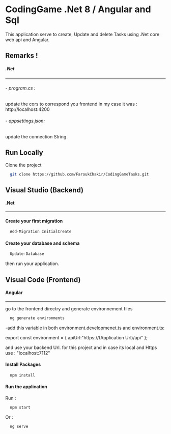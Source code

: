 
# CodingGame .Net 8 / Angular and Sql

This application serve to create, Update and delete Tasks using .Net core web api and Angular.


## Remarks !

##### .Net
---
###### - program.cs : 
update the cors to correspond you frontend in my case it was :
http://localhost:4200
###### - appsettings.json:
update the connection String.

## Run Locally

Clone the project

```bash
  git clone https://github.com/FaroukChakir/CodingGameTasks.git
```

## Visual Studio (Backend)
#### .Net
---
#### Create your first migration

```bash
  Add-Migration InitialCreate
```

#### Create your database and schema

```bash
  Update-Database
```
then run your application.

## Visual Code (Frontend)
#### Angular
---
go to the frontend directry and generate environnement files
```bash
  ng generate environments
```
-add this variable in both environment.developmenet.ts and environment.ts:

export const environment = {
    apiUrl:"https://(Application Url)/api"
};

and use your backend Url.
for this project and in case its local and Https use : "localhost:7112"

#### Install Packages

```bash
  npm install
```

#### Run the application
Run :
```bash
  npm start
```
Or :
```bash
  ng serve
```

